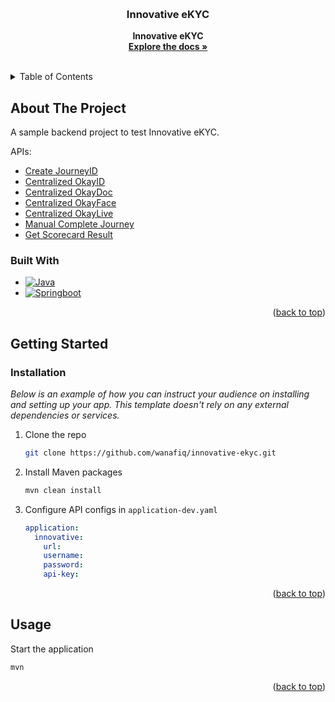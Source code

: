 <a id="readme-top"></a>

<!-- PROJECT LOGO -->
<br />
<div align="center">

<h3 align="center">Innovative eKYC</h3>

  <p align="center">
    <strong>Innovative eKYC</strong>
    <br />
    <a href="https://api2-ekycportal.innov8tif.com"><strong>Explore the docs »</strong></a>
    <br />
    <br />
  </p>
</div>

<!-- TABLE OF CONTENTS -->
<details>
  <summary>Table of Contents</summary>
  <ol>
    <li>
      <a href="#about-the-project">About The Project</a>
      <ul>
        <li><a href="#built-with">Built With</a></li>
      </ul>
    </li>
    <li>
      <a href="#getting-started">Getting Started</a>
      <ul>
        <li><a href="#prerequisites">Prerequisites</a></li>
        <li><a href="#installation">Installation</a></li>
      </ul>
    </li>
    <li><a href="#usage">Usage</a></li>
  </ol>
</details>

<!-- ABOUT THE PROJECT -->

## About The Project

A sample backend project to test Innovative eKYC.

APIs:

- [Create JourneyID](https://api2-ekycportal.innov8tif.com/emas-ekyc-portal/create-journeyid)
- [Centralized OkayID](https://api2-ekycportal.innov8tif.com/emas-ekyc-portal/centralized-okayid)
- [Centralized OkayDoc](https://api2-ekycportal.innov8tif.com/emas-ekyc-portal/centralized-okaydoc)
- [Centralized OkayFace](https://api2-ekycportal.innov8tif.com/emas-ekyc-portal/centralized-okayface)
- [Centralized OkayLive](https://api2-ekycportal.innov8tif.com/emas-ekyc-portal/centralized-okaylive)
- [Manual Complete Journey](https://api2-ekycportal.innov8tif.com/emas-ekyc-portal/manual-verification/complete-journey-api)
- [Get Scorecard Result](https://api2-ekycportal.innov8tif.com/emas-ekyc-portal/scorecard/get-scorecard-result)

### Built With

- [![Java][Java21]][Java-url]
- [![Springboot][Springboot]][Springboot-url]

<p align="right">(<a href="#readme-top">back to top</a>)</p>

<!-- GETTING STARTED -->

## Getting Started

### Installation

_Below is an example of how you can instruct your audience on installing and setting up your app. This template doesn't rely on any external dependencies or services._

1. Clone the repo
   ```sh
   git clone https://github.com/wanafiq/innovative-ekyc.git
   ```
2. Install Maven packages
   ```sh
   mvn clean install
   ```
3. Configure API configs in `application-dev.yaml`
   ```yaml
   application:
     innovative:
       url:
       username:
       password:
       api-key:
   ```

<p align="right">(<a href="#readme-top">back to top</a>)</p>

<!-- USAGE EXAMPLES -->

## Usage

Start the application

```sh
mvn
```

<p align="right">(<a href="#readme-top">back to top</a>)</p>

<!-- MARKDOWN LINKS & IMAGES -->
<!-- https://www.markdownguide.org/basic-syntax/#reference-style-links -->

[Springboot]: https://img.shields.io/badge/SpringBoot-6DB33F?style=flat-square&logo=Spring&logoColor=white
[Springboot-url]: https://spring.io/projects/spring-boot
[Java21]: https://img.shields.io/badge/Java-21%2B-orange
[Java-url]: https://www.oracle.com/java/technologies/downloads/?er=221886
